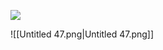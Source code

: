 [![](http://dm-stuff.ru/static/goblin-2a805077f7e51251c04c3cad218d592e.jpg)](http://dm-stuff.ru/static/goblin-2a805077f7e51251c04c3cad218d592e.jpg)

![[Untitled 47.png|Untitled 47.png]]